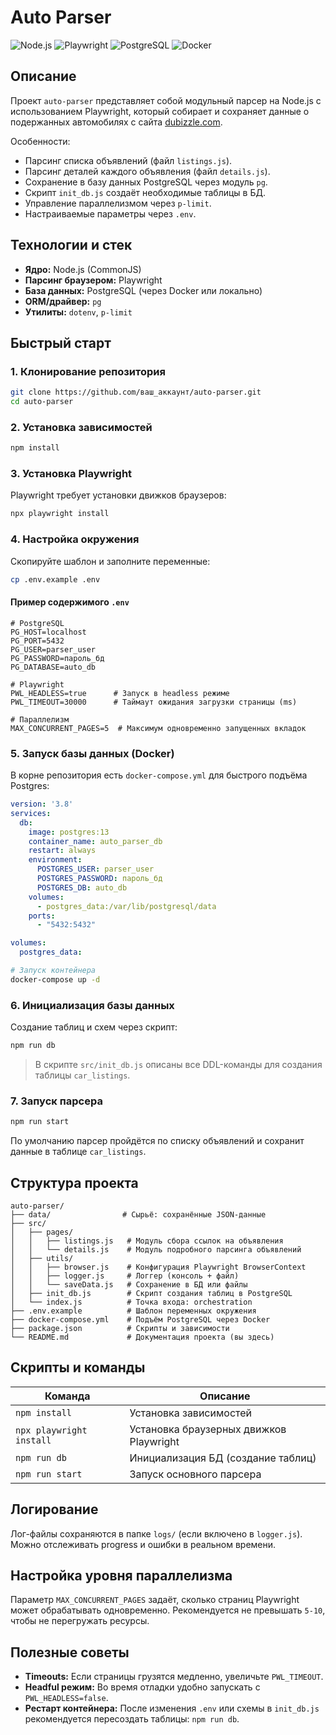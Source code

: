 # Auto Parser

![Node.js](https://img.shields.io/badge/Node.js-16.x-green.svg) ![Playwright](https://img.shields.io/badge/Playwright-1.50.1-blue.svg) ![PostgreSQL](https://img.shields.io/badge/PostgreSQL-13+-blue.svg) ![Docker](https://img.shields.io/badge/Docker-%3E%3D20.10-blue.svg)

## Описание

Проект `auto-parser` представляет собой модульный парсер на Node.js с использованием Playwright, который собирает и сохраняет данные о подержанных автомобилях с сайта [dubizzle.com](https://uae.dubizzle.com/motors/used-cars/).

Особенности:

* Парсинг списка объявлений (файл `listings.js`).
* Парсинг деталей каждого объявления (файл `details.js`).
* Сохранение в базу данных PostgreSQL через модуль `pg`.
* Скрипт `init_db.js` создаёт необходимые таблицы в БД.
* Управление параллелизмом через `p-limit`.
* Настраиваемые параметры через `.env`.

## Технологии и стек

* **Ядро:** Node.js (CommonJS)
* **Парсинг браузером:** Playwright
* **База данных:** PostgreSQL (через Docker или локально)
* **ORM/драйвер:** `pg`
* **Утилиты:** `dotenv`, `p-limit`

## Быстрый старт

### 1. Клонирование репозитория

```bash
git clone https://github.com/ваш_аккаунт/auto-parser.git
cd auto-parser
```

### 2. Установка зависимостей

```bash
npm install
```

### 3. Установка Playwright

Playwright требует установки движков браузеров:

```bash
npx playwright install
```

### 4. Настройка окружения

Скопируйте шаблон и заполните переменные:

```bash
cp .env.example .env
```

#### Пример содержимого `.env`

```dotenv
# PostgreSQL
PG_HOST=localhost
PG_PORT=5432
PG_USER=parser_user
PG_PASSWORD=пароль_бд
PG_DATABASE=auto_db

# Playwright
PWL_HEADLESS=true      # Запуск в headless режиме
PWL_TIMEOUT=30000      # Таймаут ожидания загрузки страницы (ms)

# Параллелизм
MAX_CONCURRENT_PAGES=5  # Максимум одновременно запущенных вкладок
```

### 5. Запуск базы данных (Docker)

В корне репозитория есть `docker-compose.yml` для быстрого подъёма Postgres:

```yaml
version: '3.8'
services:
  db:
    image: postgres:13
    container_name: auto_parser_db
    restart: always
    environment:
      POSTGRES_USER: parser_user
      POSTGRES_PASSWORD: пароль_бд
      POSTGRES_DB: auto_db
    volumes:
      - postgres_data:/var/lib/postgresql/data
    ports:
      - "5432:5432"

volumes:
  postgres_data:
```

```bash
# Запуск контейнера
docker-compose up -d
```

### 6. Инициализация базы данных

Создание таблиц и схем через скрипт:

```bash
npm run db
```

> В скрипте `src/init_db.js` описаны все DDL-команды для создания таблицы `car_listings`.

### 7. Запуск парсера

```bash
npm run start
```

По умолчанию парсер пройдётся по списку объявлений и сохранит данные в таблице `car_listings`.

## Структура проекта

```text
auto-parser/
├── data/                # Сырьё: сохранённые JSON-данные
├── src/
│   ├── pages/
│   │   ├── listings.js   # Модуль сбора ссылок на объявления
│   │   └── details.js    # Модуль подробного парсинга объявлений
│   ├── utils/
│   │   ├── browser.js    # Конфигурация Playwright BrowserContext
│   │   ├── logger.js     # Логгер (консоль + файл)
│   │   └── saveData.js   # Сохранение в БД или файлы
│   ├── init_db.js        # Скрипт создания таблиц в PostgreSQL
│   └── index.js          # Точка входа: orchestration
├── .env.example          # Шаблон переменных окружения
├── docker-compose.yml    # Подъём PostgreSQL через Docker
├── package.json          # Скрипты и зависимости
└── README.md             # Документация проекта (вы здесь)
```

## Скрипты и команды

| Команда                  | Описание                                |
| ------------------------ | --------------------------------------- |
| `npm install`            | Установка зависимостей                  |
| `npx playwright install` | Установка браузерных движков Playwright |
| `npm run db`             | Инициализация БД (создание таблиц)      |
| `npm run start`          | Запуск основного парсера                |

## Логирование

Лог-файлы сохраняются в папке `logs/` (если включено в `logger.js`).
Можно отслеживать progress и ошибки в реальном времени.

## Настройка уровня параллелизма

Параметр `MAX_CONCURRENT_PAGES` задаёт, сколько страниц Playwright может обрабатывать одновременно. Рекомендуется не превышать `5-10`, чтобы не перегружать ресурсы.

## Полезные советы

* **Timeouts:** Если страницы грузятся медленно, увеличьте `PWL_TIMEOUT`.
* **Headful режим:** Во время отладки удобно запускать с `PWL_HEADLESS=false`.
* **Рестарт контейнера:** После изменения `.env` или схемы в `init_db.js` рекомендуется пересоздать таблицы: `npm run db`.
